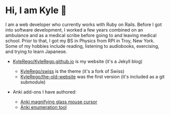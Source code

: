 # Hi, I am Kyle 🔬

I am a web developer who currently works with Ruby on Rails. Before I got into software development, I worked a few years combined on an ambulance and as a medical scribe before going to and leaving medical school. Prior to that, I got my BS in Physics from RPI in Troy, New York. Some of my hobbies include reading, listening to audiobooks, exercising, and trying to learn Japanese.

- [KyleRego/KyleRego.github.io](https://github.com/KyleRego/KyleRego.github.io) is my website (it's a Jekyll blog)
  - [KyleRego/swiss](https://github.com/KyleRego/swiss) is the theme (it's a fork of Swiss)
  - [KyleRego/the-old-website](https://github.com/KyleRego/the-old-website) was the first version (it's included as a git submodule)

- Anki add-ons I have authored:
  - [Anki magnifying glass mouse cursor](https://github.com/KyleRego/anki_magnifying_glass_mouse_cursor)
  - [Anki enumeration tool](https://github.com/KyleRego/anki_enumeration_tool)
